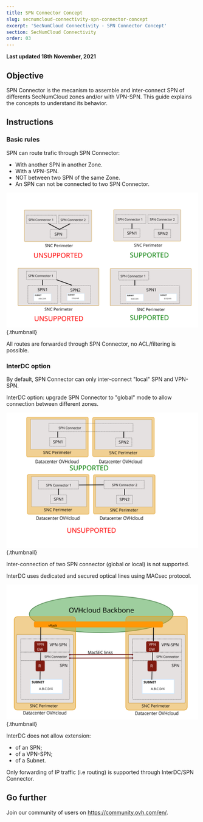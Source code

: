 ```yaml
---
title: SPN Connector Concept
slug: secnumcloud-connectivity-spn-connector-concept
excerpt: 'SecNumCloud Connectivity - SPN Connector Concept'
section: SecNumCloud Connectivity
order: 03
---
```


**Last updated 18th November, 2021**

## Objective

SPN Connector is the mecanism to assemble and inter-connect SPN of differents SecNumCloud zones and/or with VPN-SPN. This guide explains the concepts to understand its behavior.

## Instructions

### Basic rules

SPN can route trafic through SPN Connector:

* With another SPN in another Zone.
* With a VPN-SPN.
* NOT between two SPN of the same Zone.
* An SPN can not be connected to two SPN Connector.

![SPN connector rules](images/spn-connector-rules1.svg){.thumbnail}

All routes are forwarded through SPN Connector, no ACL/filtering is possible.

### InterDC option

By default, SPN Connector can only inter-connect "local" SPN and VPN-SPN.

InterDC option: upgrade SPN Connector to "global" mode to allow connection between different zones.

![InterDC rules](images/spn-connector-rules-interDC.svg){.thumbnail}

Inter-connection of two SPN connector (global or local) is not supported.

InterDC uses dedicated and secured optical lines using MACsec protocol.

![SPN InterDC HLD](images/SNC-SPN-InterDC-HLD.svg){.thumbnail}

InterDC does not allow extension:

* of an SPN;
* of a VPN-SPN;
* of a Subnet.

Only forwarding of IP traffic (i.e routing) is supported through InterDC/SPN Connector.

## Go further

Join our community of users on <https://community.ovh.com/en/>.